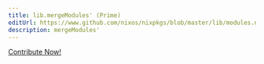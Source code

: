 ```yaml
---
title: lib.mergeModules' (Prime)
editUrl: https://www.github.com/nixos/nixpkgs/blob/master/lib/modules.nix#L547C19
description: mergeModules'
---
```


<a href="https://www.github.com/nixos/nixpkgs/blob/master/lib/modules.nix#L547C19">Contribute Now!</a>
